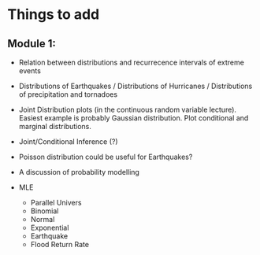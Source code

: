 # Things to add

## Module 1: 
- Relation between distributions and recurrecence intervals of extreme events
- Distributions of Earthquakes / Distributions of Hurricanes / Distributions of precipitation and tornadoes
- Joint Distribution plots (in the continuous random variable lecture). Easiest example is probably Gaussian distribution. Plot conditional and marginal distributions.
- Joint/Conditional Inference (?)
- Poisson distribution could be useful for Earthquakes?
- A discussion of probability modelling


- MLE
	- Parallel Univers
	- Binomial
	- Normal
	- Exponential
	- Earthquake
	- Flood Return Rate
